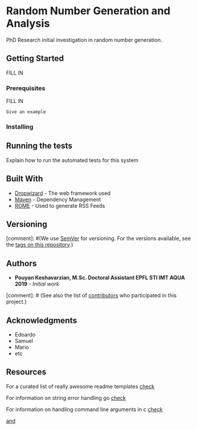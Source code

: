 # Random Number Generation and Analysis

PhD Research initial investigation in random number generation.

## Getting Started

FILL IN

### Prerequisites

FILL IN

```
Give an example
```

### Installing

## Running the tests

Explain how to run the automated tests for this system

## Built With

* [Dropwizard](http://www.dropwizard.io/1.0.2/docs/) - The web framework used
* [Maven](https://maven.apache.org/) - Dependency Management
* [ROME](https://rometools.github.io/rome/) - Used to generate RSS Feeds

## Versioning

[comment]: #(We use [SemVer](http://semver.org/) for versioning. For the versions available, see the [tags on this repository](https://github.com/your/project/tags).)

## Authors

* **Pouyan Keshavarzian, M.Sc. Doctoral Assistant EPFL STI IMT AQUA 2019** - *Initial work*

[comment]: # (See also the list of [contributors](https://github.com/your/project/contributors) who participated in this project.)

## Acknowledgments

* Edoardo
* Samuel
* Mario
* etc

## Resources
For a curated list of really awesome readme templates [check](https://github.com/matiassingers/awesome-readme)

For information on string error handling go [check](https://www.tutorialspoint.com/cprogramming/c_error_handling.htm)

For information on handling command line arguments in c [check](https://www.geeksforgeeks.org/command-line-arguments-in-c-cpp/)

[and](http://courses.cms.caltech.edu/cs11/material/c/mike/misc/cmdline_args.html)
